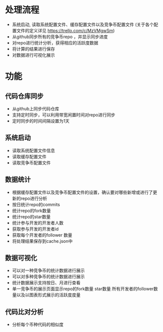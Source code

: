 # 处理流程

- 系统启动, 读取系统配置文件、缓存配置文件以及竞争币配置文件 (关于各个配置文件的定义详见 https://trello.com/c/MzVMgwSm)
- 从github同步所有的竞争币repo ，并显示同步进度
- 对repo进行统计分析，获得相应的活跃度数据
- 将计算的结果进行保存
- 对数据进行可视化展示

# 功能

## 代码仓库同步

- 从github上同步代码仓库
- 支持定时同步，可以利用带宽闲置时间对repo进行同步
- 定时同步的时间间隔设置为1天

## 系统启动

- 读取系统配置文件信息
- 读取缓存配置文件
- 读取竞争币配置文件

## 数据统计

- 根据缓存配置文件以及竞争币配置文件的设置，确认要对哪些新增或进行了更新的repo进行分析
- 按日统计repo的commits
- 统计repo的fork数量
- 统计repo的star数量
- 统计参与开发的开发者人数
- 获取参与开发的开发者id
- 获取每个开发者的follower 数量 
- 将处理结果保存到cache.json中

## 数据可视化

- 可以对一种竞争币的统计数据进行展示
- 可以对多种竞争币的统计数据进行展示
- 统计数据展示支持按日、月进行查看
- 单一竞争币的展示页面显示repo的fork数量 star数量 所有开发者的follower数量以及以图表形式展示的活跃度度量

## 代码比对分析

- 分析每个币种代码的相似度